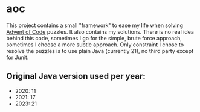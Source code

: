 # aoc

This project contains a small "framework" to ease my life when solving [Advent of Code](https://adventofcode.com) puzzles.
It also contains my solutions.
There is no real idea behind this code, sometimes I go for the simple, brute force approach, sometimes I choose a more subtle approach.
Only constraint I chose to resolve the puzzles is to use plain Java (currently 21), no third party except for Junit.

## Original Java version used per year:

* 2020: 11
* 2021: 17
* 2023: 21
